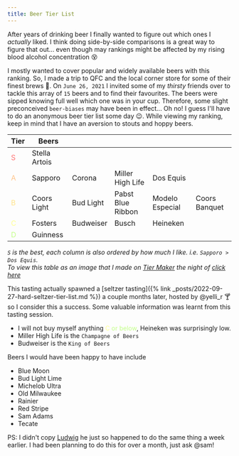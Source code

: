 ```yaml
---
title: Beer Tier List
---
```


After years of drinking beer I finally wanted to figure out which ones I _actually_ liked. I think doing side-by-side comparisons is a great way to figure that out... even though may rankings might be affected by my rising blood alcohol concentration :dizzy_face:

I mostly wanted to cover popular and widely available beers with this ranking. So, I made a trip to QFC and the local corner store for some of their finest brews :beer:. On `June 26, 2021` I invited some of my _thirsty_ friends over to tackle this array of `15` beers and to find their favourites. The beers were sipped knowing full well which one was in your cup. Therefore, some slight preconceived `beer-biases` may have been in effect... Oh no! I guess I'll have to do an anonymous beer tier list some day :wink:. While viewing my ranking, keep in mind that I have an aversion to stouts and hoppy beers.

| Tier                                   | Beers         |           |                   |                 |               |
|----------------------------------------|---------------|-----------|-------------------|-----------------|---------------|
| <span style = "color:#FF7676">S</span> | Stella Artois |           |                   |                 |               |
| <span style = "color:#FFC48A">A</span> | Sapporo       | Corona    | Miller High Life  | Dos Equis       |               |
| <span style = "color:#FFE38D">B</span> | Coors Light   | Bud Light | Pabst Blue Ribbon | Modelo Especial | Coors Banquet |
| <span style = "color:#FFFF8F">C</span> | Fosters       | Budweiser | Busch             | Heineken        |               |
| <span style = "color:#C3FF89">D</span> | Guinness      |           |                   |                 |               |

_`S` is the best, each column is also ordered by how much I like. i.e. `Sapporo > Dos Equis`._\
_To view this table as an image that I made on [Tier Maker](https://tiermaker.com/) the night of [click here](/assets/img/beer.png)_

This tasting actually spawned a [seltzer tasting]({% link _posts/2022-09-27-hard-seltzer-tier-list.md %}) a couple months later, hosted by @yelli_r :cocktail: so I consider this a success. Some valuable information was learnt from this tasting session.

- I will not buy myself anything <span style = "color:#FFFF8F">C</span> <span style = "color:#C3FF89">or below</span>, Heineken was surprisingly low.
- Miller High Life is the `Champagne of Beers`
- Budweiser is the `King of Beers`

Beers I would have been happy to have include

- Blue Moon
- Bud Light Lime
- Michelob Ultra
- Old Milwaukee
- Rainier
- Red Stripe
- Sam Adams
- Tecate

PS: I didn't copy [Ludwig](https://youtu.be/l0gWQtLjwKc) he just so happened to do the same thing a week earlier. I had been planning to do this for over a month, just ask @sam!
